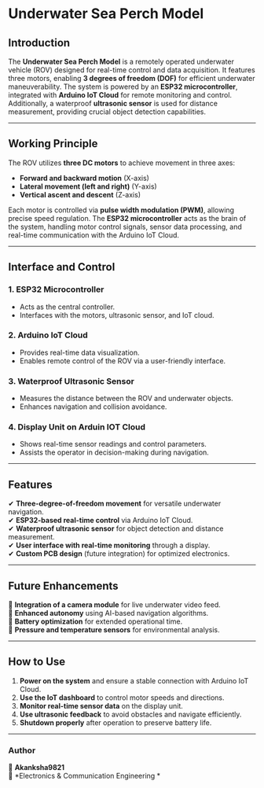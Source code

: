 # Underwater Sea Perch Model

## Introduction
The **Underwater Sea Perch Model** is a remotely operated underwater vehicle (ROV) designed for real-time control and data acquisition. It features three motors, enabling **3 degrees of freedom (DOF)** for efficient underwater maneuverability. The system is powered by an **ESP32 microcontroller**, integrated with **Arduino IoT Cloud** for remote monitoring and control. Additionally, a waterproof **ultrasonic sensor** is used for distance measurement, providing crucial object detection capabilities.

---

## Working Principle
The ROV utilizes **three DC motors** to achieve movement in three axes:
- **Forward and backward motion** (X-axis)
- **Lateral movement (left and right)** (Y-axis)
- **Vertical ascent and descent** (Z-axis)

Each motor is controlled via **pulse width modulation (PWM)**, allowing precise speed regulation. The **ESP32 microcontroller** acts as the brain of the system, handling motor control signals, sensor data processing, and real-time communication with the Arduino IoT Cloud.

---

## Interface and Control
### 1. **ESP32 Microcontroller**
- Acts as the central controller.
- Interfaces with the motors, ultrasonic sensor, and IoT cloud.

### 2. **Arduino IoT Cloud**
- Provides real-time data visualization.
- Enables remote control of the ROV via a user-friendly interface.

### 3. **Waterproof Ultrasonic Sensor**
- Measures the distance between the ROV and underwater objects.
- Enhances navigation and collision avoidance.

### 4. **Display Unit on Arduin IOT Cloud**
- Shows real-time sensor readings and control parameters.
- Assists the operator in decision-making during navigation.

---

## Features
✔ **Three-degree-of-freedom movement** for versatile underwater navigation.  
✔ **ESP32-based real-time control** via Arduino IoT Cloud.  
✔ **Waterproof ultrasonic sensor** for object detection and distance measurement.  
✔ **User interface with real-time monitoring** through a display.  
✔ **Custom PCB design** (future integration) for optimized electronics.  

---

## Future Enhancements
🔹 **Integration of a camera module** for live underwater video feed.  
🔹 **Enhanced autonomy** using AI-based navigation algorithms.  
🔹 **Battery optimization** for extended operational time.  
🔹 **Pressure and temperature sensors** for environmental analysis.  

---

## How to Use
1. **Power on the system** and ensure a stable connection with Arduino IoT Cloud.
2. **Use the IoT dashboard** to control motor speeds and directions.
3. **Monitor real-time sensor data** on the display unit.
4. **Use ultrasonic feedback** to avoid obstacles and navigate efficiently.
5. **Shutdown properly** after operation to preserve battery life.

---



### Author
👤 **Akanksha9821**  
📌 *Electronics & Communication Engineering *
